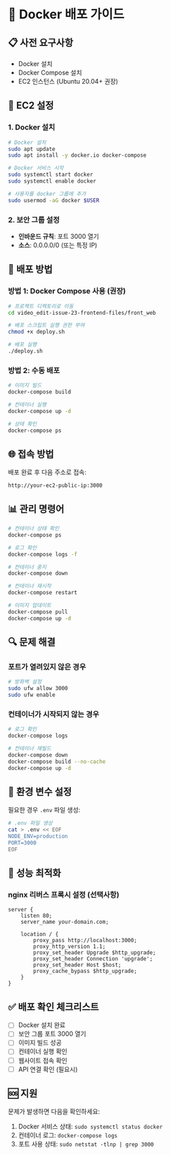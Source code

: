 # 🚀 Docker 배포 가이드

## 📋 사전 요구사항

- Docker 설치
- Docker Compose 설치
- EC2 인스턴스 (Ubuntu 20.04+ 권장)

## 🔧 EC2 설정

### 1. Docker 설치
```bash
# Docker 설치
sudo apt update
sudo apt install -y docker.io docker-compose

# Docker 서비스 시작
sudo systemctl start docker
sudo systemctl enable docker

# 사용자를 docker 그룹에 추가
sudo usermod -aG docker $USER
```

### 2. 보안 그룹 설정
- **인바운드 규칙**: 포트 3000 열기
- **소스**: 0.0.0.0/0 (또는 특정 IP)

## 🐳 배포 방법

### 방법 1: Docker Compose 사용 (권장)
```bash
# 프로젝트 디렉토리로 이동
cd video_edit-issue-23-frontend-files/front_web

# 배포 스크립트 실행 권한 부여
chmod +x deploy.sh

# 배포 실행
./deploy.sh
```

### 방법 2: 수동 배포
```bash
# 이미지 빌드
docker-compose build

# 컨테이너 실행
docker-compose up -d

# 상태 확인
docker-compose ps
```

## 🌐 접속 방법

배포 완료 후 다음 주소로 접속:
```
http://your-ec2-public-ip:3000
```

## 📊 관리 명령어

```bash
# 컨테이너 상태 확인
docker-compose ps

# 로그 확인
docker-compose logs -f

# 컨테이너 중지
docker-compose down

# 컨테이너 재시작
docker-compose restart

# 이미지 업데이트
docker-compose pull
docker-compose up -d
```

## 🔍 문제 해결

### 포트가 열려있지 않은 경우
```bash
# 방화벽 설정
sudo ufw allow 3000
sudo ufw enable
```

### 컨테이너가 시작되지 않는 경우
```bash
# 로그 확인
docker-compose logs

# 컨테이너 재빌드
docker-compose down
docker-compose build --no-cache
docker-compose up -d
```

## 📝 환경 변수 설정

필요한 경우 `.env` 파일 생성:
```bash
# .env 파일 생성
cat > .env << EOF
NODE_ENV=production
PORT=3000
EOF
```

## 🎯 성능 최적화

### nginx 리버스 프록시 설정 (선택사항)
```nginx
server {
    listen 80;
    server_name your-domain.com;
    
    location / {
        proxy_pass http://localhost:3000;
        proxy_http_version 1.1;
        proxy_set_header Upgrade $http_upgrade;
        proxy_set_header Connection 'upgrade';
        proxy_set_header Host $host;
        proxy_cache_bypass $http_upgrade;
    }
}
```

## ✅ 배포 확인 체크리스트

- [ ] Docker 설치 완료
- [ ] 보안 그룹 포트 3000 열기
- [ ] 이미지 빌드 성공
- [ ] 컨테이너 실행 확인
- [ ] 웹사이트 접속 확인
- [ ] API 연결 확인 (필요시)

## 🆘 지원

문제가 발생하면 다음을 확인하세요:
1. Docker 서비스 상태: `sudo systemctl status docker`
2. 컨테이너 로그: `docker-compose logs`
3. 포트 사용 상태: `sudo netstat -tlnp | grep 3000` 